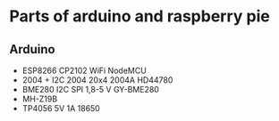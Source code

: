 
# Parts of arduino and raspberry pie

## Arduino

- ESP8266 CP2102 WiFi NodeMCU 
- 2004 + I2C 2004 20x4 2004A HD44780
- BME280 I2C SPI 1,8-5 V GY-BME280
- MH-Z19B
- TP4056 5V 1A 18650
